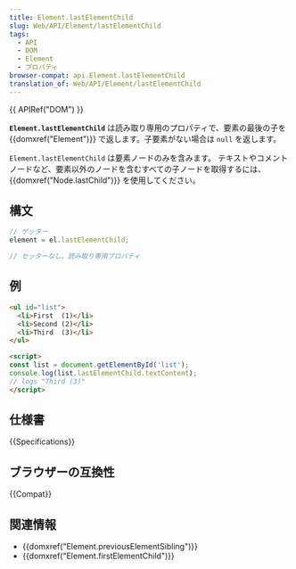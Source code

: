 ```yaml
---
title: Element.lastElementChild
slug: Web/API/Element/lastElementChild
tags:
  - API
  - DOM
  - Element
  - プロパティ
browser-compat: api.Element.lastElementChild
translation_of: Web/API/Element/lastElementChild
---
```

{{ APIRef("DOM") }}

**`Element.lastElementChild`** は読み取り専用のプロパティで、要素の最後の子を {{domxref("Element")}} で返します。子要素がない場合は `null` を返します。

`Element.lastElementChild` は要素ノードのみを含みます。
テキストやコメントノードなど、要素以外のノードを含むすべての子ノードを取得するには、 {{domxref("Node.lastChild")}} を使用してください。

## 構文

```js
// ゲッター
element = el.lastElementChild;

// セッターなし。読み取り専用プロパティ
```

## 例

```html
<ul id="list">
  <li>First  (1)</li>
  <li>Second (2)</li>
  <li>Third  (3)</li>
</ul>

<script>
const list = document.getElementById('list');
console.log(list.lastElementChild.textContent);
// logs "Third (3)"
</script>
```

## 仕様書

{{Specifications}}

## ブラウザーの互換性

{{Compat}}

## 関連情報

- {{domxref("Element.previousElementSibling")}}
- {{domxref("Element.firstElementChild")}}
